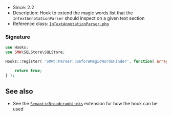 * Since: 2.2
* Description: Hook to extend the magic words list that the `InTextAnnotationParser` should inspect on a given text section
* Reference class: [`InTextAnnotationParser.php`][InTextAnnotationParser.php]

### Signature

```php
use Hooks;
use SMW\SQLStore\SQLStore;

Hooks::register( 'SMW::Parser::BeforeMagicWordsFinder', function( array &$magicWords ) {

	return true;
} );
```
## See also

- See the [`SemanticBreadcrumbLinks`](https://github.com/SemanticMediaWiki/SemanticBreadcrumbLinks) extension for how the hook can be used

[InTextAnnotationParser.php]:https://github.com/SemanticMediaWiki/SemanticMediaWiki/blob/master/src/Parser/InTextAnnotationParser.php